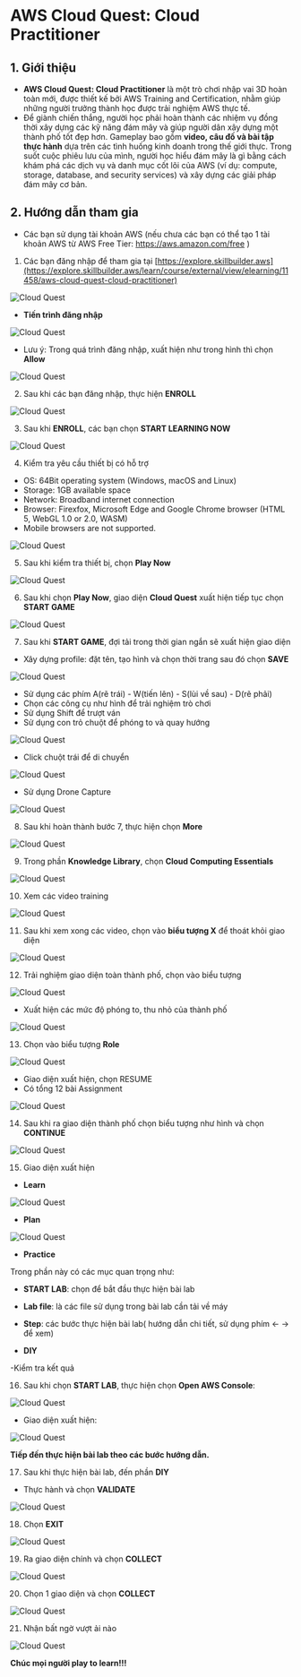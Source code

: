 # AWS Cloud Quest: Cloud Practitioner

## 1. Giới thiệu

- **AWS Cloud Quest: Cloud Practitioner** là một trò chơi nhập vai 3D hoàn toàn mới, được thiết kế bởi AWS Training and Certification, nhằm giúp những người trưởng thành học được trải nghiệm AWS thực tế. 
- Để giành chiến thắng, người học phải hoàn thành các nhiệm vụ đồng thời xây dựng các kỹ năng đám mây và giúp người dân xây dựng một thành phố tốt đẹp hơn. Gameplay bao gồm **video, câu đố và bài tập thực hành** dựa trên các tình huống kinh doanh trong thế giới thực. Trong suốt cuộc phiêu lưu của mình, người học hiểu đám mây là gì bằng cách khám phá các dịch vụ và danh mục cốt lõi của AWS (ví dụ: compute, storage, database, and security services) và xây dựng các giải pháp đám mây cơ bản. 

## 2. Hướng dẫn tham gia

- Các bạn sử dụng tài khoản AWS (nếu chưa các bạn có thể tạo 1 tài khoản AWS từ AWS Free Tier: https://aws.amazon.com/free )

1. Các bạn đăng nhập để tham gia tại [https://explore.skillbuilder.aws](https://explore.skillbuilder.aws/learn/course/external/view/elearning/11458/aws-cloud-quest-cloud-practitioner)

![Cloud Quest](/images/0001-cloudquest.png)

- **Tiến trình đăng nhập**

![Cloud Quest](/images/0002-cloudquest.png)

- Lưu ý: Trong quá trình đăng nhập, xuất hiện như trong hình thì chọn **Allow**

![Cloud Quest](/images/0003-cloudquest.png)

2. Sau khi các bạn đăng nhập, thực hiện **ENROLL**

![Cloud Quest](/images/0004-cloudquest.png)

3. Sau khi **ENROLL**, các bạn chọn **START LEARNING NOW**
   
![Cloud Quest](/images/0005-cloudquest.png)

4. Kiểm tra yêu cầu thiết bị có hỗ trợ
- OS: 64Bit operating system (Windows, macOS and Linux)
- Storage: 1GB available space
- Network: Broadband internet connection
- Browser: Firexfox, Microsoft Edge and Google Chrome browser (HTML 5, WebGL 1.0 or 2.0, WASM)
- Mobile browsers are not supported.

![Cloud Quest](/images/0006-cloudquest.png)

5. Sau khi kiểm tra thiết bị, chọn **Play Now**

![Cloud Quest](/images/0007-cloudquest.png)

6.  Sau khi chọn **Play Now**, giao diện **Cloud Quest** xuất hiện tiếp tục chọn **START GAME**
   
![Cloud Quest](/images/0008-cloudquest.png)

7. Sau khi **START GAME**, đợi tải trong thời gian ngắn sẽ xuất hiện giao diện 
   
- Xây dựng profile: đặt tên, tạo hình và chọn thời trang sau đó chọn **SAVE**

![Cloud Quest](/images/0009-cloudquest.png)

- Sử dụng các phím A(rẽ trái) - W(tiến lên) - S(lùi về sau) - D(rẽ phải)
- Chọn các công cụ như hình để trải nghiệm trò chơi
- Sử dụng Shift để trượt ván
- Sử dụng con trỏ chuột để phóng to và quay hướng

![Cloud Quest](/images/00010-cloudquest.png)

- Click chuột trái để di chuyển

![Cloud Quest](/images/00011-cloudquest.png)

- Sử dụng Drone Capture
  
![Cloud Quest](/images/00012-cloudquest.png)

8. Sau khi hoàn thành bước 7, thực hiện chọn **More**

![Cloud Quest](/images/00013-cloudquest.png)

9. Trong phần **Knowledge Library**, chọn **Cloud Computing Essentials** 

![Cloud Quest](/images/00014-cloudquest.png)

10. Xem các video training

![Cloud Quest](/images/00015-cloudquest.png)

11. Sau khi xem xong các video, chọn vào **biểu tượng X** để thoát khỏi giao diện

![Cloud Quest](/images/00016-cloudquest.png)

12. Trải nghiệm giao diện toàn thành phố, chọn vào biểu tượng 

![Cloud Quest](/images/00017-cloudquest.png)

- Xuất hiện các mức độ phóng to, thu nhỏ của thành phố

![Cloud Quest](/images/00018-cloudquest.png)

13. Chọn vào biểu tượng **Role**

![Cloud Quest](/images/00019-cloudquest.png)

- Giao diện xuất hiện, chọn RESUME
- Có tổng 12 bài Assignment

![Cloud Quest](/images/00020-cloudquest.png)

14. Sau khi ra giao diện thành phố chọn biểu tượng như hình và chọn **CONTINUE**

![Cloud Quest](/images/00021-cloudquest.png)

15. Giao diện xuất hiện

- **Learn**


![Cloud Quest](/images/00022-cloudquest.png)


- **Plan**

![Cloud Quest](/images/00023-cloudquest.png)

- **Practice**

Trong phần này có các mục quan trọng như:
- **START LAB**: chọn để bắt đầu thực hiện bài lab
- **Lab file**: là các file sử dụng trong bài lab cần tải về máy
- **Step**: các bước thực hiện bài lab( hướng dẫn chi tiết, sử dụng phím <- -> để xem) 

- **DIY**

-Kiểm tra kết quả

16. Sau khi chọn **START LAB**, thực hiện chọn **Open AWS Console**:

![Cloud Quest](/images/00024-cloudquest.png)

- Giao diện xuất hiện:

![Cloud Quest](/images/00025-cloudquest.png)

**Tiếp đến thực hiện bài lab theo các bước hướng dẫn.**

17. Sau khi thực hiện bài lab, đến phần **DIY**
    
- Thực hành và chọn **VALIDATE**

![Cloud Quest](/images/00026-cloudquest.png)

18. Chọn **EXIT**

![Cloud Quest](/images/00027-cloudquest.png)

19. Ra giao diện chính và chọn **COLLECT**


![Cloud Quest](/images/00028-cloudquest.png)


20. Chọn 1 giao diện và chọn **COLLECT**

![Cloud Quest](/images/00029-cloudquest.png)

21. Nhận bất ngờ vượt ải nào

![Cloud Quest](/images/00030-cloudquest.png)

**Chúc mọi người play to learn!!!**



